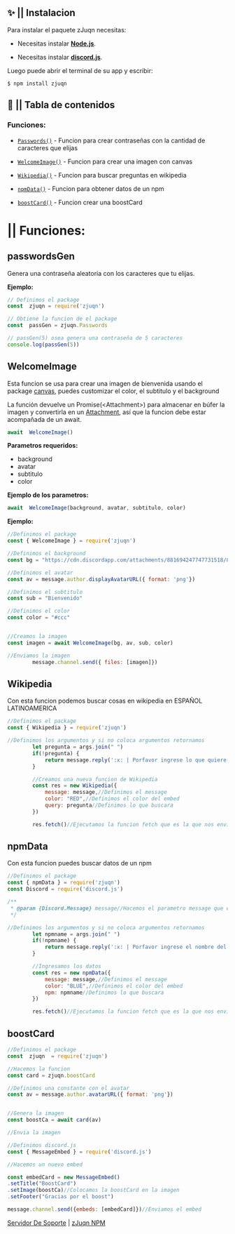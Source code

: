 ## ✨ || Instalacion

Para instalar el paquete zJuqn necesitas:

- Necesitas instalar [**Node.js**](https://nodejs.org/en/download/).

- Necesitas instalar [**discord.js**](https://npmjs.com/package/discord.js).

Luego puede abrir el terminal de su app y escribir:

```
$ npm install zjuqn
```

## 📜 || Tabla de contenidos

### Funciones:


-  [`Passwords()`](https://github.com/zJuqn/zJuqnNPM-Docs#passwordsGen) - Funcion para crear contraseñas con la cantidad de caracteres que elijas

-  [`WelcomeImage()`](https://github.com/zJuqn/zJuqnNPM-Docs#welcomeImage) - Funcion para crear una imagen con canvas

-  [`Wikipedia()`](https://github.com/zJuqn/zJuqnNPM-Docs#wikipedia) - Funcion para buscar preguntas en wikipedia

-  [`npmData()`](https://github.com/zJuqn/zJuqnNPM-Docs#npmdata) - Funcion para obtener datos de un npm

-  [`boostCard()`](https://github.com/zJuqn/zJuqnNPM-Docs#boostcard) - Funcion crear una boostCard


# || Funciones:

## passwordsGen

Genera una contraseña aleatoria con los caracteres que tu elijas.

**Ejemplo:**

```js
// Definimos el package
const  zjuqn = require('zjuqn')

// Obtiene la funcion de el package
const  passGen = zjuqn.Passwords

// passGen(5) osea genera una contraseña de 5 caracteres
console.log(passGen(5)) 
```

## WelcomeImage

Esta funcion se usa para crear una imagen de bienvenida usando el package [canvas](https://npmjs.com/package/canvas), puedes customizar el color, el subtitulo y el background


La función devuelve un Promise(\<Attachment\>) para almacenar en búfer la imagen y convertirla en un [Attachment](https://discord.js.org/#/docs/main/stable/class/MessageAttachment), así que la funcion debe estar acompañada de un await.


```js
await  WelcomeImage()
```

**Parametros requeridos:**
- background
- avatar
- subtitulo
- color

**Ejemplo de los parametros:**

```js
await  WelcomeImage(background, avatar, subtitulo, color)
```

**Ejemplo:**

```js
//Definimos el package
const { WelcomeImage } = require('zjuqn')

//Definimos el background
const bg = "https://cdn.discordapp.com/attachments/881694247747731518/883073688541483038/circulo-brillante-iluminacion-purpura-aislado-sobre-fondo-oscuro_1441-2396.png"

//Definimos el avatar
const av = message.author.displayAvatarURL({ format: 'png'})

//Definimos el subtitulo
const sub = "Bienvenido"

//Definimos el color
const color = "#ccc"


//Creamos la imagen
const imagen = await WelcomeImage(bg, av, sub, color)

//Enviamos la imagen
        message.channel.send({ files: [imagen]})
```

## Wikipedia

Con esta funcion podemos buscar cosas en wikipedia en ESPAÑOL LATINOAMERICA

```js
//Definimos el package
const { Wikipedia } = require('zjuqn')

//Definimos los argumentos y si no coloca argumentos retornamos
        let pregunta = args.join(" ")
        if(!pregunta) {
            return message.reply(':x: | Porfavor ingrese lo que quiere buscar. Uso de el comando: **wikipedia <pregunta>**')
        }

        //Creamos una nueva funcion de Wikipedia
        const res = new Wikipedia({
            message: message,//Definimos el message
            color: "RED",//Definimos el color del embed
            query: pregunta//Definimos lo que buscara
        })

        res.fetch()//Ejecutamos la funcion fetch que es la que nos enviara el embed con la informacion
```

## npmData

Con esta funcion puedes buscar datos de un npm

```js
//Definimos el package
const { npmData } = require('zjuqn')
const Discord = require('discord.js')

/**
 * @param {Discord.Message} message//Hacemos el parametro message que es el parametro que nosotros ingresaremos en la constante res
 */ 

//Definimos los argumentos y si no coloca argumentos retornamos
        let npmname = args.join(" ")
        if(!npmname) {
            return message.reply(':x: | Porfavor ingrese el nombre del npm a buscar!')
        }

        //Ingresamos los datos
        const res = new npmData({
            message: message,//Definimos el message
            color: "BLUE",//Definimos el color del embed
            npm: npmname//Definimos lo que buscara
        })

        res.fetch()//Ejecutamos la funcion fetch que es la que nos enviara el embed con la informacion del npm
```

## boostCard

```js
//Definimos el package
const  zjuqn  = require('zjuqn')

//Hacemos la funcion
const card = zjuqn.boostCard

//Definimos una constante con el avatar
const av = message.author.avatarURL({ format: 'png'})


//Genera la imagen
const boostCa = await card(av)

//Envia la imagen

//Definimos discord.js
const { MessageEmbed } = require('discord.js')

//Hacemos un nuevo embed

const embedCard = new MessageEmbed()
.setTitle("BoostCard")
.setImage(boostCa)//Colocamos la boostCard en la imagen
.setFooter("Gracias por el boost")

message.channel.send({embeds: [embedCard]})//Enviamos el embed

```

[Servidor De Soporte](https://discord.gg/fCbkwngUHz) | [zJuqn NPM](https://www.npmjs.com/package/zjuqn)
